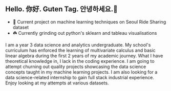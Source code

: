 ## Hello. 你好. Guten Tag. 안녕하세요.👋

- :tada: Current project on machine learning techniques on Seoul Ride Sharing dataset
- :shamrock: Currently grinding out python's sklearn and tableau visualisations

I am a year 3 data science and analytics undergraduate. My school's curriculum has enforced the learning of multivariate calculus and basic linear algebra during the first 2 years of my academic journey. What I have theoretical knowledge in, I lack in the coding experience. I am going to attempt churning out quality projects showcasing the data science concepts taught in my machine learning projects. I am also looking for a data science-related internship to gain full stack industrial experience. Enjoy looking at my attempts at various datasets.
<!--
**Monoji77/Monoji77** is a ✨ _special_ ✨ repository because its `README.md` (this file) appears on your GitHub profile.

Here are some ideas to get you started:

- 🔭 I’m currently working on ...
- 🌱 I’m currently learning ...
- 👯 I’m looking to collaborate on ...
- 🤔 I’m looking for help with ...
- 💬 Ask me about ...
- 📫 How to reach me: ...
- 😄 Pronouns: ...
- ⚡ Fun fact: ...
-->
